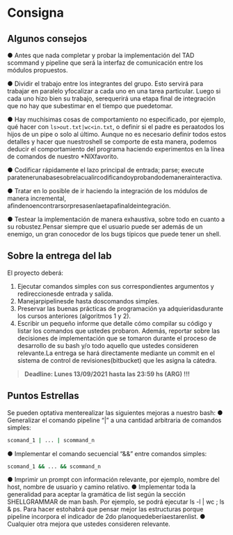 # Consigna
## Algunos consejos
● Antes que nada completar y probar la implementación del TAD scommand y pipeline que será la interfaz de comunicación entre los módulos propuestos.

● Dividir el trabajo entre los integrantes del grupo. Esto servirá para trabajar en paralelo yfocalizar a cada uno en una tarea particular. Luego si cada uno hizo bien su trabajo, serequerirá una etapa final de integración que no hay que subestimar en el tiempo que puedetomar.

● Hay muchísimas cosas de comportamiento no especificado, por ejemplo, qué hacer con `ls>out.txt|wc<in.txt`, o definir si el padre es peraatodos los hijos de un pipe o solo al último. Aunque no es necesario definir todos estos detalles y hacer que nuestroshell se comporte de esta manera, podemos deducir el comportamiento del programa haciendo experimentos en la línea de comandos de nuestro *NIXfavorito.

● Codificar rápidamente el lazo principal de entrada; parse; execute paratenerunabasesobrelacualircodificandoyprobandodemanerainteractiva.

● Tratar en lo posible de ir haciendo la integración de los módulos de manera incremental, afindenoencontrarsorpresasenlaetapafinaldeintegración.

● Testear la implementación de manera exhaustiva, sobre todo en cuanto a su robustez.Pensar siempre que el usuario puede ser además de un enemigo, un gran conocedor de los bugs típicos que puede tener un shell.


## Sobre la entrega del lab

El proyecto deberá:
1) Ejecutar comandos simples con sus correspondientes argumentos y redireccionesde entrada y salida.
2) Manejarpipelinesde hasta doscomandos simples.
3) Preservar las buenas prácticas de programación ya adquieridasdurante los cursos anteriores (algoritmos 1 y 2).
4) Escribir un pequeño informe que detalle cómo compilar su código y listar los comandos que ustedes probaron. Además, reportar sobre las decisiones de implementación que se tomaron durante el proceso de desarrollo de su bash y/o todo aquello que ustedes consideren relevante.La entrega se hará directamente mediante un commit  en el sistema de control de revisiones(bitbucket) que les asigna la cátedra.

> **Deadline: Lunes 13/09/2021 hasta las 23:59 hs (ARG) !!!**

## Puntos Estrellas

Se pueden optativa menterealizar las siguientes mejoras a nuestro bash:
● Generalizar el comando pipeline “|” a una cantidad arbitraria de comandos simples:
```bash
scomand_1 | ... | scommand_n
```
● Implementar el comando secuencial “&&” entre comandos simples:
```bash
scomand_1 && ... && scommand_n
```
● Imprimir un prompt con información relevante, por ejemplo, nombre del host, nombre de usuario y camino relativo.
● Implementar toda la generalidad para aceptar la gramática de list según la sección SHELLGRAMMAR de man bash. Por ejemplo, se podrá ejecutar ls -l | wc ; ls & ps. Para hacer estohabrá que pensar mejor las estructuras porque pipeline incorpora el indicador de 2do planoquedeberíaestarenlist.
● Cualquier otra mejora que ustedes consideren relevante.
